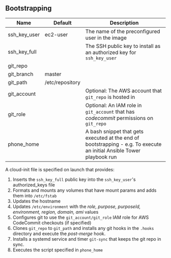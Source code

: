 
## Bootstrapping

| Name         | Default         | Description                                                  |
| ------------ | --------------- | ------------------------------------------------------------ |
| ssh_key_user | ec2-user        | The name of the preconfigured user in the image              |
| ssh_key_full |                 | The SSH public key to install as an authorized key for `ssh_key_user` |
| git_repo     |                 |                                                              |
| git_branch   | master          |                                                              |
| git_path     | /etc/repository |                                                              |
| git_account  |                 | Optional: The AWS account that `git_repo` is hosted in       |
| git_role     |                 | Optional: An IAM role in `git_account` that has *codecommit* permissions on `git_repo` |
| phone_home   |                 | A bash snippet that gets executed at the end of bootstrapping - e.g. To execute an initial Ansible Tower playbook run |

A cloud-init file is specified on launch that provides:

1. Inserts the `ssh_key_full` public key into the `ssh_key_user`'s authorized_keys file
1. Formats and mounts any volumes that have mount params and adds them into `/etc/fstab`
1. Updates the hostname
1. Updates `/etc/environment` with the *role, purpose, purposeId, environment, region, domain, ami* values
1. Configures git to use the `git_account/git_role` IAM role for AWS CodeCommit checkouts (if specified)
1. Clones `git_repo` to `git_path` and installs any git hooks in the `.hooks` directory and execute the *post-merge* hook.
1. Installs a systemd service and timer `git-sync` that keeps the git repo in sync.
1. Executes the script specified in `phone_home`
